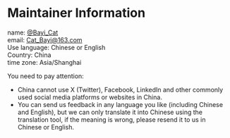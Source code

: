# Maintainer Information
name: [@Bayi_Cat](https://github.com/Bayi-Cat)<br>
email: Cat_Bayi@163.com<br>
Use language: Chinese or English<br>
Country: China<br>
time zone: Asia/Shanghai<br>

You need to pay attention:
- China cannot use X (Twitter), Facebook, LinkedIn and other commonly used social media platforms or websites in China.
- You can send us feedback in any language you like (including Chinese and English), but we can only translate it into Chinese using the translation tool, if the meaning is wrong, please resend it to us in Chinese or English.
